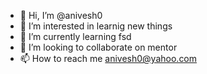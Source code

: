 - 👋 Hi, I’m @anivesh0 
- 👀 I’m interested in learnig new things
- 🌱 I’m currently learning fsd
- 💞️ I’m looking to collaborate on mentor
- 📫 How to reach me anivesh0@yahoo.com

<!---
anivesh0/anivesh0 is a ✨ special ✨ repository because its `README.md` (this file) appears on your GitHub profile.
You can click the Preview link to take a look at your changes.
--->

